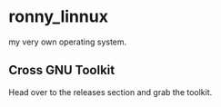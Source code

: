 # ronny_linnux 
my very own operating system.

## Cross GNU Toolkit  
Head over to the releases section and grab the toolkit.  
